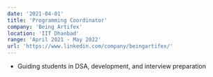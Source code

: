 ```yaml
---
date: '2021-04-01'
title: 'Programming Coordinator'
company: 'Being Artifex'
location: 'IIT Dhanbad'
range: 'April 2021 - May 2022'
url: 'https://www.linkedin.com/company/beingartifex/'
---
```


- Guiding students in DSA, development, and interview preparation
